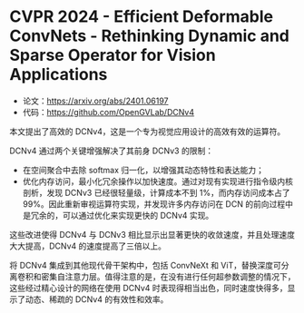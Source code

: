 # CVPR 2024 - Efficient Deformable ConvNets - Rethinking Dynamic and Sparse Operator for Vision Applications

* 论文：<https://arxiv.org/abs/2401.06197>
* 代码：<https://github.com/OpenGVLab/DCNv4>

本文提出了高效的 DCNv4，这是一个专为视觉应用设计的高效有效的运算符。

DCNv4 通过两个关键增强解决了其前身 DCNv3 的限制：

* 在空间聚合中去除 softmax 归一化，以增强其动态特性和表达能力；
* 优化内存访问，最小化冗余操作以加快速度。通过对现有实现进行指令级内核剖析，发现 DCNv3 已经很轻量级，计算成本不到 1%，而内存访问成本占了 99%。因此重新审视运算符实现，并发现许多内存访问在 DCN 的前向过程中是冗余的，可以通过优化来实现更快的 DCNv4 实现。

这些改进使得 DCNv4 与 DCNv3 相比显示出显著更快的收敛速度，并且处理速度大大提高，DCNv4 的速度提高了三倍以上。

将 DCNv4 集成到其他现代骨干架构中，包括 ConvNeXt 和 ViT，替换深度可分离卷积和密集自注意力层。值得注意的是，在没有进行任何超参数调整的情况下，这些经过精心设计的网络在使用 DCNv4 时表现得相当出色，同时速度快得多，显示了动态、稀疏的 DCNv4 的有效性和效率。